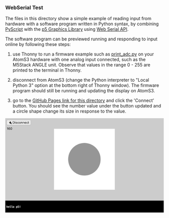 ### WebSerial Test  
  
The files in this directory show a simple example of reading input from hardware with a software program written in Python syntax, by combining [PyScript](https://pyscript.net/) with the [p5 Graphics Library](https://p5js.org/) using [Web Serial API](https://developer.mozilla.org/en-US/docs/Web/API/Web_Serial_API).  

The software program can be previewed running and responding to input online by following these steps:

1. use Thonny to run a firmware example such as [print_adc.py](../print_adc.py) on your AtomS3 hardware with one analog input connected, such as the M5Stack ANGLE unit.  Observe that values in the range 0 - 255 are printed to the terminal in Thonny.  

2. disconnect from AtomS3 (change the Python interpreter to "Local Python 3" option at the bottom right of Thonny window).  The firmware program should still be running and updating the display on AtomS3.

3. go to the [GitHub Pages link for this directory](https://pa-nik.github.io/SP24-IXD-256/class05/webserial_pyscript_test/) and click the 'Connect' button.  You should see the number value under the button updated and a circle shape change its size in response to the value.

![screencap_webserial_test.png](screencap_webserial_test.png)